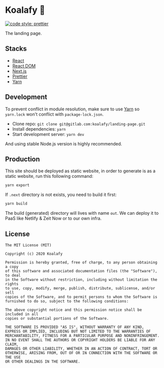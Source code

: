 # Koalafy 🐨

[![code style: prettier](https://img.shields.io/badge/code_style-prettier-ff69b4.svg)](https://github.com/prettier/prettier)

The landing page.

## Stacks

- [React](https://yarn.pm/react)
- [React DOM](https://yarn.pm/react-dom)
- [Next.js](https://yarn.pm/next)
- [Prettier](https://yarn.pm/prettier)
- [Yarn](https://yarnpkg.com)

## Development

To prevent conflict in module resolution, make sure to use [Yarn](https://yarnpkg.com)
so `yarn.lock` won't conflict with `package-lock.json`.

- Clone repo: `git clone git@gitlab.com:koalafy/landing-page.git`
- Install dependencies: `yarn`
- Start development server: `yarn dev`

And using stable Node.js version is highly recommended.

## Production

This site should be deployed as static website, in order to generate is as
a static website, run this following command:

```bash
yarn export
```

If `.next` directory is not exists, you need to build it first:

```bash
yarn build
```

The build (generated) directory will lives with name `out`. We can deploy it to PaaS like
Netlify & Zeit Now or to our own infra.

## License

```
The MIT License (MIT)

Copyright (c) 2020 Koalafy

Permission is hereby granted, free of charge, to any person obtaining a copy
of this software and associated documentation files (the "Software"), to deal
in the Software without restriction, including without limitation the rights
to use, copy, modify, merge, publish, distribute, sublicense, and/or sell
copies of the Software, and to permit persons to whom the Software is
furnished to do so, subject to the following conditions:

The above copyright notice and this permission notice shall be included in all
copies or substantial portions of the Software.

THE SOFTWARE IS PROVIDED "AS IS", WITHOUT WARRANTY OF ANY KIND,
EXPRESS OR IMPLIED, INCLUDING BUT NOT LIMITED TO THE WARRANTIES OF
MERCHANTABILITY, FITNESS FOR A PARTICULAR PURPOSE AND NONINFRINGEMENT.
IN NO EVENT SHALL THE AUTHORS OR COPYRIGHT HOLDERS BE LIABLE FOR ANY CLAIM,
DAMAGES OR OTHER LIABILITY, WHETHER IN AN ACTION OF CONTRACT, TORT OR
OTHERWISE, ARISING FROM, OUT OF OR IN CONNECTION WITH THE SOFTWARE OR THE USE
OR OTHER DEALINGS IN THE SOFTWARE.

```
